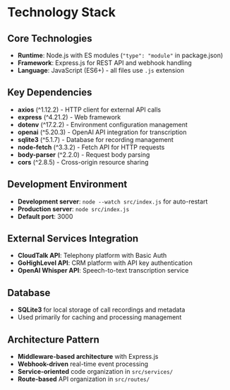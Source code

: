 # Technology Stack

## Core Technologies
- **Runtime**: Node.js with ES modules (`"type": "module"` in package.json)
- **Framework**: Express.js for REST API and webhook handling
- **Language**: JavaScript (ES6+) - all files use `.js` extension

## Key Dependencies
- **axios** (^1.12.2) - HTTP client for external API calls
- **express** (^4.21.2) - Web framework
- **dotenv** (^17.2.2) - Environment configuration management
- **openai** (^5.20.3) - OpenAI API integration for transcription
- **sqlite3** (^5.1.7) - Database for recording management
- **node-fetch** (^3.3.2) - Fetch API for HTTP requests
- **body-parser** (^2.2.0) - Request body parsing
- **cors** (^2.8.5) - Cross-origin resource sharing

## Development Environment
- **Development server**: `node --watch src/index.js` for auto-restart
- **Production server**: `node src/index.js`
- **Default port**: 3000

## External Services Integration
- **CloudTalk API**: Telephony platform with Basic Auth
- **GoHighLevel API**: CRM platform with API key authentication  
- **OpenAI Whisper API**: Speech-to-text transcription service

## Database
- **SQLite3** for local storage of call recordings and metadata
- Used primarily for caching and processing management

## Architecture Pattern
- **Middleware-based architecture** with Express.js
- **Webhook-driven** real-time event processing
- **Service-oriented** code organization in `src/services/`
- **Route-based** API organization in `src/routes/`